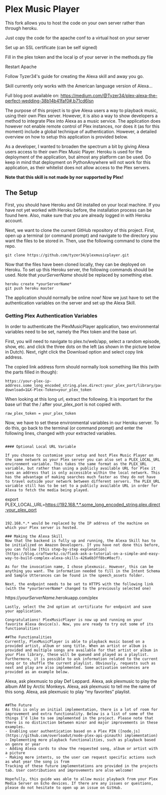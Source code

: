 # Plex Music Player
This fork allows you to host the code on your own server rather than through heroku.

Just copy the code for the apache conf to a virtual host on your server

Set up an SSL certificate (can be self signed)

Fill in the plex token and the local ip of your server in the methods.py file

Restart Apache

Follow Tyzer34's guide for creating the Alexa skill and away you go.

Skill currently only works with the American language version of Alexa...

Full blog post available on: https://medium.com/@Tyzer34/plex-alexa-the-perfect-wedding-38b14b41faf0#.b71cd6lsn

The purpose of this project is to give Alexa users a way to playback music, using their own Plex server. However, it is also a way to show developers a method to integrate Plex into Alexa as a music service. The application does however not enable remote control of Plex instances, nor does it (as for this moment) include a global technique of authentication. However, a detailed overview on how to setup this application is provided below.

As a developer, I wanted to broaden the spectrum a bit by giving Alexa users access to their own Plex Music Player. Heroku is used for the deployment of the application, but almost any platform can be used. Do keep in mind that deployment on PythonAnywhere will not work for this application, as their whitelist does not allow access to the Plex servers.

**Note that this skill is not made by nor supported by Plex!**
## The Setup
First, you should have Heroku and Git installed on your local machine. If you have not yet worked with Heroku before, the installation process can be found here. Also, make sure that you are already logged in with Heroku account.

Next, we want to clone the current GitHub repository of this project. First, open up a terminal (or command prompt) and navigate to the directory you want the files to be stored in. Then, use the following command to clone the repo.
```
git clone https://github.com/tyzer34/plexmusicplayer.git
```
Now that the files have been cloned locally, they can be deployed on Heroku. To set up this Heroku server, the following commands should be used. Note that *yourServerName* should be replaced by something else.
```
heroku create *yourServerName*
git push heroku master
```
The application should normally be online now! Now we just have to set the authentication variables on the server and set up the Alexa Skill.

### Getting Plex Authentication Variables

In order to authenticate the PlexMusicPlayer application, two environmental variables need to be set, namely the Plex token and the base url. 

First, you will need to navigate to plex.tv/web/app, select a random episode, show, etc. and click the three dots on the left (as shown in the picture below in Dutch). Next, right click the Download option and select copy link address.

The copied link address form should normally look something like this (with the parts filled in though):
```
https://your-plex-ip-address.some_long_encoded_string.plex.direct:your_plex_port/library/parts/some_id/some_file_id/file.ext?download=1&X-Plex-Token=your_plex_token
```
When looking at this long url, extract the following. It is important for the base url that the / after your_plex_port is not copied with.
```
raw_plex_token = your_plex_token
```
Now, we have to set these environmental variables in our Heroku server. To do this, go back to the terminal (or command prompt) and enter the following lines, changed with your extracted variables.
```

#### Optional Local URL Variable

If you choose to customise your setup and host Plex Music Player on the same network as your Plex server you can also set a PLEX_LOCAL_URL environment variable. This takes the same format as the PLEX_URL variable, but rather than using a publicly available URL for Plex it uses an address that is only accessible within the local network. This has the advantage of making searches much faster as they do not have to travel outside your network between different servers. The PLEX_URL variable still has to be set to a publicly available URL in order for Alexa to fetch the media being played.

```
export PLEX_LOCAL_URL=https://192.168.*.*.some_long_encoded_string.plex.direct:your_plex_port
```

192.168.*.* would be replaced by the IP address of the machine on which your Plex server is hosted.

### Making the Alexa Skill
Now that the backend is fully up and running, the Alexa Skill has to be initialized on Amazon Developers. If you have not done this before, you can follow [this step-by-step explenation](https://blog.craftworkz.co/flask-ask-a-tutorial-on-a-simple-and-easy-way-to-build-complex-alexa-skills-426a6b3ff8bc#0acf).

As for the invocation name, I chose plexmusic. However, this can be anything you want. The information needed to fill in the Intent Schema and Sample Utterances can be found in the speech_assets folder.

Next, the endpoint needs to be set to HTTPS with the following link (with the *yourServerName* changed to the previously selected one)
```
https://*yourServerName*.herokuapp.com/plex
```
Lastly, select the 2nd option at certificate for endpoint and save your application.

Congratulations! PlexMusicPlayer is now up and running on your favorite Alexa device(s). Now, you are ready to try out some of its functionalities!

##The Functionalities
Currently, PlexMusicPlayer is able to playback music based on a provided artist, album or song title. When an artist or album is provided and multiple songs are available for that artist or album in your Plex library, these will be queued and played as a playlist. Furthermore, it is possible to ask information related to the current song or to shuffle the current playlist. Obviously, requests such as next and play are also implemented. Some activation sentences are provided as an example below.
```
Alexa, ask plexmusic to play Def Leppard.
Alexa, ask plexmusic to play the album AM by Arctic Monkeys.
Alexa, ask plexmusic to tell me the name of this song.
Alexa, ask plexmusic to play “my favorites” playlist.
```

##The Future
As this is only an initial implementation, there is a lot of room for improvement and extra functionality. Below is a list of some of the things I’d like to see implemented in the project. Please note that there is no distinction between minor and major improvements in these examples.
- Enabling user authentication based on a Plex PIN ([node.js](https://github.com/overloadut/node-plex-api-pinauth) implementation)
- Implementing more playback functionalities, such as playback based on genre or year
- Adding Alexa cards to show the requested song, album or artist with a picture
- Making more intents, so the user can request specific actions such as what year the song is from
Tracking of these future implementations are provided in the projects tab. User contributions and improvements are also welcome!

Hopefully, this guide was able to allow music playback from your Plex Media Server on Echo devices. If there are any issues or questions, please do not hesitate to open up an issue on GitHub.

